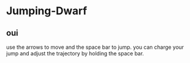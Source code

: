# Jumping-Dwarf

## oui
use the arrows to move and the space bar to jump.
you can charge your jump and adjust the trajectory by holding the space bar.
